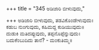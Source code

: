 +++
title = "345 ಅಡಿಜಾರಿ ಬೀಳುವುದು,"

+++
ಅಡಿಜಾರಿ ಬೀಳುವುದು, ತಡವಿಕೊಂಡೇಳುವುದು।  
ಕಡುಬ ನುಂಗುವುದು, ಕಹಿಮದ್ದ ಕುಡಿಯುವುದು॥  
ದುಡುಕಿ ಮತಿದಪ್ಪುವುದು, ತಪ್ಪನೊಪ್ಪೆನ್ನುವುದು।  
ಬದುಕೆಂಬುದಿದು ತಾನೆ? - ಮಂಕುತಿಮ್ಮ॥  
